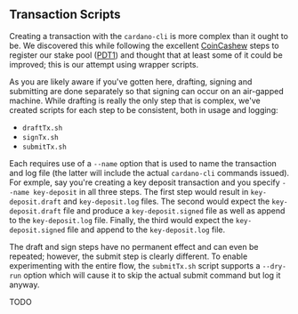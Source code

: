 
## Transaction Scripts

Creating a transaction with the `cardano-cli` is more complex than it ought to be. We discovered this while following the excellent [CoinCashew](https://www.coincashew.com/coins/overview-ada/guide-how-to-build-a-haskell-stakepool-node) steps to register our stake pool ([PDT1](https://pdtpools.io/)) and thought that at least some of it could be improved; this is our attempt using wrapper scripts. 

As you are likely aware if you've gotten here, drafting, signing and submitting are done separately so that signing can occur on an air-gapped machine. While drafting is really the only step that is complex, we've created scripts for each step to be consistent, both in usage and logging:

* `draftTx.sh`
* `signTx.sh`
* `submitTx.sh`

Each requires use of a `--name` option that is used to name the transaction and log file (the latter will include the actual `cardano-cli` commands issued). For exmple, say you're creating a key deposit transaction and you specify `--name key-deposit` in all three steps. The first step would result in `key-deposit.draft` and `key-deposit.log` files. The second would expect the `key-deposit.draft` file and produce a `key-deposit.signed` file as well as append to the `key-deposit.log` file. Finally, the third would expect the `key-deposit.signed` file and append to the `key-deposit.log` file.

The draft and sign steps have no permanent effect and can even be repeated; however, the submit step is clearly different. To enable experimenting with the entire flow, the `submitTx.sh` script supports a `--dry-run` option which will cause it to skip the actual submit command but log it anyway.
  
TODO

